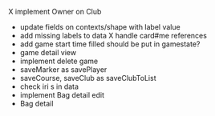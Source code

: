 X implement Owner on Club
- update fields on contexts/shape with  label value
- add missing labels to data
X handle card#me references
- add game start time filled should be put in gamestate?  
- game detail view
- implement delete game
- saveMarker as savePlayer
- saveCourse, saveClub as saveClubToList
- check iri s in data
- implement Bag detail edit
- Bag detail
